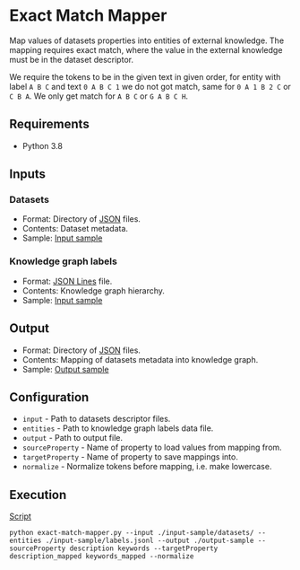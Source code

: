 # Exact Match Mapper
Map values of datasets properties into entities of external knowledge. The 
mapping requires exact match, where the value in the external knowledge
must be in the dataset descriptor.

We require the tokens to be in the given text in given order, for entity with 
label ```A B C``` and text ```0 A B C 1``` we do not got match, same for
```0 A 1 B 2 C``` or ```C B A```. We only get match for ```A B C``` or 
```G A B C H```.

## Requirements
- Python 3.8

## Inputs

### Datasets
- Format: Directory of [JSON](https://www.json.org/) files.
- Contents: Dataset metadata.
- Sample: [Input sample](input-sample/dataset/)

### Knowledge graph labels
- Format: [JSON Lines](https://jsonlines.org/) file.
- Contents: Knowledge graph hierarchy.
- Sample: [Input sample](input-sample/labels.jsonl)

## Output
- Format: Directory of [JSON](https://www.json.org/) files.
- Contents: Mapping of datasets metadata into knowledge graph.
- Sample: [Output sample](output-sample/000000.json)

## Configuration
- ```input``` - Path to datasets descriptor files.
- ```entities``` - Path to knowledge graph labels data file.
- ```output``` - Path to output file.
- ```sourceProperty``` - Name of property to load values from mapping from.
- ```targetProperty``` - Name of property to save mappings into.
- ```normalize``` - Normalize tokens before mapping, i.e. make lowercase.

## Execution
[Script](script)
```shell
python exact-match-mapper.py --input ./input-sample/datasets/ --entities ./input-sample/labels.jsonl --output ./output-sample --sourceProperty description keywords --targetProperty description_mapped keywords_mapped --normalize
```

